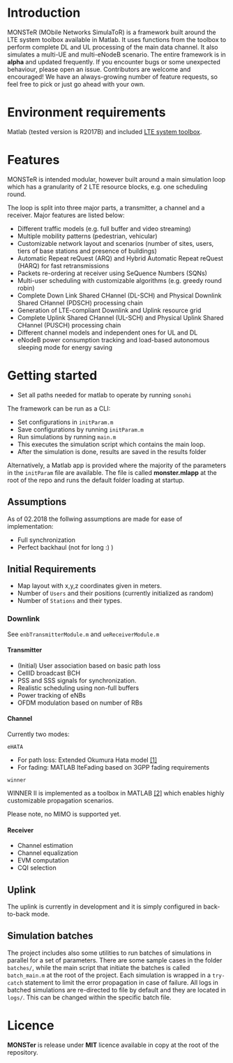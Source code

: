 # Introduction #
MONSTeR (MObile Networks SimulaToR) is a framework built around the LTE system toolbox available in Matlab.
It uses functions from the toolbox to perform complete DL and UL processing of the main data channel.
It also simulates a multi-UE and multi-eNodeB scenario.
The entire framework is in **alpha** and updated frequently. 
If you encounter bugs or some unexpected behaviour, please open an issue.
Contributors are welcome and encouraged! We have an always-growing number of feature requests, so feel free to pick or just go ahead with your own.

# Environment requirements #
Matlab (tested version is R2017B) and included [LTE system toolbox](https://se.mathworks.com/products/lte-system.html).

# Features 
MONSTeR is intended modular, however built around a main simulation loop which has a granularity of 2 LTE resource blocks, e.g. one scheduling round.

The loop is split into three major parts, a transmitter, a channel and a receiver. Major features are listed below:

* Different traffic models (e.g. full buffer and video streaming)
* Multiple mobility patterns (pedestrian, vehicular)
* Customizable network layout and scenarios (number of sites, users, tiers of base stations and presence of buildings)
* Automatic Repeat reQuest (ARQ) and Hybrid Automatic Repeat reQuest (HARQ) for fast retransmissions
* Packets re-ordering at receiver using SeQuence Numbers (SQNs)
* Multi-user scheduling with customizable algorithms (e.g. greedy round robin)
* Complete Down Link Shared CHannel (DL-SCH) and Physical Downlink Shared CHannel (PDSCH) processing chain
* Generation of LTE-compliant Downlink and Uplink resource grid
* Complete Uplink Shared CHannel (UL-SCH) and Physical Uplink Shared CHannel (PUSCH) processing chain
* Different channel models and independent ones for UL and DL
* eNodeB power consumption tracking and load-based autonomous sleeping mode for energy saving

# Getting started

* Set all paths needed for matlab to operate by running `sonohi`

The framework can be run as a CLI:
* Set configurations in `initParam.m`
* Save configurations by running `initParam.m`
* Run simulations by running `main.m`
* This executes the simulation script which contains the main loop.
* After the simulation is done, results are saved in the results folder

Alternatively, a Matlab app is provided where the majority of the parameters in the `initParam` file are available.
The file is called **monster.mlapp** at the root of the repo and runs the default folder loading at startup.

## Assumptions
As of 02.2018 the follwing assumptions are made for ease of implementation:

* Full synchronization
* Perfect backhaul (not for long :) )

## Initial Requirements

* Map layout with x,y,z coordinates given in meters.
* Number of `Users` and their positions (currently initialized as random)
* Number of `Stations` and their types.

### Downlink

See `enbTransmitterModule.m` and `ueReceiverModule.m`

#### Transmitter

* (Initial) User association based on basic path loss
* CellID broadcast BCH
* PSS and SSS signals for synchronization.
* Realistic scheduling using non-full buffers
* Power tracking of eNBs
* OFDM modulation based on number of RBs

#### Channel

Currently two modes:

`eHATA`

* For path loss: Extended Okumura Hata model [[1]](https://github.com/usnistgov/eHATA)
* For fading: MATLAB lteFading based on 3GPP fading requirements

`winner`

WINNER II is implemented as a toolbox in MATLAB [[2]](https://se.mathworks.com/matlabcentral/fileexchange/59690-winner-ii-channel-model-for-communications-system-toolbox) which enables highly customizable propagation scenarios.

Please note, no MIMO is supported yet.

#### Receiver

* Channel estimation
* Channel equalization
* EVM computation
* CQI selection


## Uplink
The uplink is currently in development and it is simply configured in back-to-back mode.

## Simulation batches
The project includes also some utilities to run batches of simulations in parallel for a set of parameters.
There are some sample cases in the folder `batches/`, while the main script that initiate the batches is called `batch_main.m` at the root of the project.
Each simulation is wrapped in a `try-catch` statement to limit the error propagation in case of failure.
All logs in batched simulations are re-directed to file by default and they are located in `logs/`. This can be changed within the specific batch file.
# Licence
**MONSTer** is release under **MIT** licence available in copy at the root of the repository.

